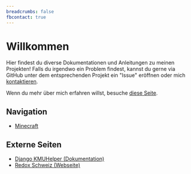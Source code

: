 ```yaml
---
breadcrumbs: false
fbcontact: true
---
```


# Willkommen

Hier findest du diverse Dokumentationen und Anleitungen zu meinen Projekten!
Falls du irgendwo ein Problem findest, kannst du gerne via GitHub unter dem entsprechenden Projekt ein "Issue" eröffnen oder mich [kontaktieren](diverses/rafaelurben/#kontakt).

Wenn du mehr über mich erfahren willst, besuche [diese Seite](diverses/rafaelurben/#über-rafael-urben).

## Navigation

-   [Minecraft](minecraft/)

    <!-- -   [Raspberry Pi Projekte](raspberrypi/) (w.i.p) -->

## Externe Seiten

-   [Django KMUHelper (Dokumentation)](/django-kmuhelper/)
-   [Redox Schweiz (Webseite)](/pages-asea/)
